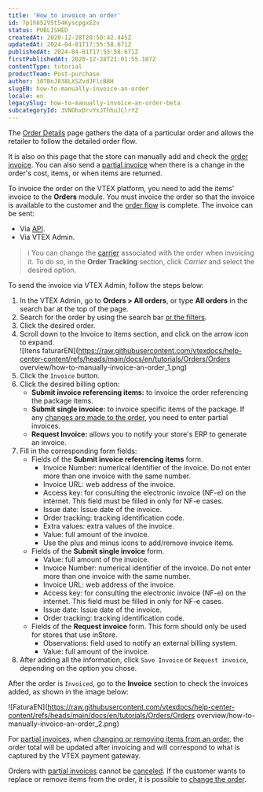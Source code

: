 ```yaml
---
title: 'How to invoice an order'
id: 7p1h852V5t54KyscpgxE2v
status: PUBLISHED
createdAt: 2020-12-28T20:50:42.445Z
updatedAt: 2024-04-01T17:55:58.671Z
publishedAt: 2024-04-01T17:55:58.671Z
firstPublishedAt: 2020-12-28T21:01:55.107Z
contentType: tutorial
productTeam: Post-purchase
author: 30TBnJ838LXSZvdJFlcB8H
slugEN: how-to-manually-invoice-an-order
locale: en
legacySlug: how-to-manually-invoice-an-order-beta
subcategoryId: 3VNOhxDrvYxJThhuJClrYZ
---
```


The [Order Details](https://help.vtex.com/en/tutorial/pagina-de-detalhes-do-pedido-interface--2Y75n54Cc9VizrlG1N6ZNl) page gathers the data of a particular order and allows the retailer to follow the detailed order flow. 

It is also on this page that the store can manually add and check the [order invoice](https://help.vtex.com/en/tracks/pedidos--2xkTisx4SXOWXQel8Jg8sa/2WgQrlHTyVo4hLjhUs1LMT). You can also send a [partial invoice](https://help.vtex.com/en/tracks/pedidos--2xkTisx4SXOWXQel8Jg8sa/q9GPspTb9cHlMeAZfdEUe) when there is a change in the order's cost, items, or when items are returned.

To invoice the order on the VTEX platform, you need to add the items' invoice to the **Orders** module. You must invoice the order so that the invoice is available to the customer and the [order flow](https://help.vtex.com/en/tutorial/order-flow-on-the-oms--tutorials_196) is complete. The invoice can be sent:

* Via [API](https://developers.vtex.com/docs/api-reference/orders-api#post-/api/oms/pvt/orders/-orderId-/invoice).
* Via VTEX Admin.

>ℹ️ You can change the [carrier](https://help.vtex.com/en/tutorial/transportadoras-na-vtex--7u9duMD5UQa2QQwukAWMcE) associated with the order when invoicing it. To do so, in the **Order Tracking** section, click <i>Carrier</i> and select the desired option.

To send the invoice via VTEX Admin, follow the steps below:

1. In the VTEX Admin, go to **Orders > All orders**, or type **All orders** in the search bar at the top of the page.  
2. Search for the order by using the search bar [or the filters](https://help.vtex.com/en/tutorial/como-filtrar-pedidos--tutorials_192).  
3. Click the desired order.     
4. Scroll down to the Invoice to items section, and click on the arrow icon <i class="fas fa-chevron-right"></i> to expand.  
![Itens faturarEN](https://raw.githubusercontent.com/vtexdocs/help-center-content/refs/heads/main/docs/en/tutorials/Orders/Orders overview/how-to-manually-invoice-an-order_1.png)
5. Click the `Invoice` button. 
6. Click the desired billing option:      
    * **Submit invoice referencing items:** to invoice the order referencing the package items.  
    * **Submit single invoice:** to invoice specific items of the package. If any [changes are made to the order](https://help.vtex.com/en/tutorial/how-to-change-order-items--7jekq618QxgbsOxKkXBjE8), you need to enter partial invoices.  
    * **Request Invoice:** allows you to notify your store's ERP to generate an invoice.      
7. Fill in the corresponding form fields:
    * Fields of the **Submit invoice referencing items** form.
        * Invoice Number: numerical identifier of the invoice. Do not enter more than one invoice with the same number.
        * Invoice URL: web address of the invoice.
        * Access key: for consulting the electronic invoice (NF-e) on the internet. This field must be filled in only for NF-e cases.
        * Issue date: Issue date of the invoice.
        * Order tracking: tracking identification code.
        * Extra values: extra values of the invoice.
        * Value: full amount of the invoice.
        * Use the plus <i class="fas fa-plus"></i> and minus icons <i class="fas fa-minus"></i> to add/remove invoice items.
    * Fields of the **Submit single invoice** form.
        * Value: full amount of the invoice.
        * Invoice Number: numerical identifier of the invoice. Do not enter more than one invoice with the same number.
        * Invoice URL: web address of the invoice.
        * Access key: for consulting the electronic invoice (NF-e) on the internet. This field must be filled in only for NF-e cases.
        * Issue date: Issue date of the invoice.
        * Order tracking: tracking identification code.
    * Fields of the **Request invoice** form. This form should only be used for stores that use inStore.
        * Observations: field used to notify an external billing system.
        * Value: full amount of the invoice.
8. After adding all the information, click `Save Invoice` or `Request invoice`, depending on the option you chose.

After the order is `Invoiced`, go to the **Invoice** section to check the invoices added, as shown in the image below:

![FaturaEN](https://raw.githubusercontent.com/vtexdocs/help-center-content/refs/heads/main/docs/en/tutorials/Orders/Orders overview/how-to-manually-invoice-an-order_2.png)

For [partial invoices](https://help.vtex.com/en/tracks/pedidos--2xkTisx4SXOWXQel8Jg8sa/q9GPspTb9cHlMeAZfdEUe), when [changing or removing items from an order](https://help.vtex.com/en/tutorial/how-to-change-order-items--7jekq618QxgbsOxKkXBjE8), the order total will be updated after invoicing and will correspond to what is captured by the VTEX payment gateway.

Orders with [partial invoices](https://help.vtex.com/en/tracks/pedidos--2xkTisx4SXOWXQel8Jg8sa/q9GPspTb9cHlMeAZfdEUe) cannot be [canceled](https://help.vtex.com/en/tutorial/como-cancelar-pedido--tutorials_186). If the customer wants to replace or remove items from the order, it is possible to [change the order](https://help.vtex.com/en/tutorial/alteracao-de-itens-de-um-pedido-finalizado--tutorials_190).

